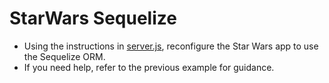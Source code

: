 # StarWars Sequelize

  * Using the instructions in [server.js](UNSOLVED/server.js), reconfigure the Star Wars app to use the Sequelize ORM.
  * If you need help, refer to the previous example for guidance.